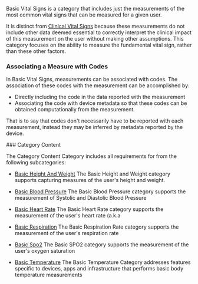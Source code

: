 Basic Vital Signs is a category that includes just the measurements of the
most common vital signs that can be measured for a given user.

It is distinct from [Clinical Vital Signs](clinical_vital_signs.html) because
these measurements do not include other data deemed essential to correctly
interpret the clinical impact of this measurement on the user without making
other assumptions. This category focuses on the ability to measure the
fundamental vital sign, rather than these other factors.

### Associating a Measure with Codes
In Basic Vital Signs, measurements can be associated with codes.  The association of
these codes with the measurement can be accomplished by:

* Directly including the code in the data reported with the measurement
* Associating the code with device metadata so that these codes can be obtained
  computationally from the measurement.

That is to say that codes don't necessarily have to be reported with each measurement,
instead they may be inferred by metadata reported by the device.

<span id='category-content'/>
### Category Content

The Category Content Category includes all requirements for from the following subcategories:
 * [Basic Height And Weight](basic_height_and_weight.html)
   The Basic Height and Weight category supports capturing measures of the user's height and weight.

 * [Basic Blood Pressure](basic_blood_pressure.html)
   The Basic Blood Pressure category supports the measurement of Systolic and Diastolic Blood Pressure

 * [Basic Heart Rate](basic_heart_rate.html)
   The Basic Heart Rate category supports the measurement of the user's heart rate (a.k.a

 * [Basic Respiration](basic_respiration.html)
   The Basic Respiration Rate category supports the measurement of the user's respiration rate

 * [Basic Spo2](basic_spo2.html)
   The Basic SPO2 category supports the measurement of the user's oxygen saturation

 * [Basic Temperature](basic_temperature.html)
   The Basic Temperature Category addresses features specific to devices, apps and infrastructure that performs basic body temperature measurements

